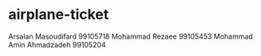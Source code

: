 # airplane-ticket
Arsalan Masoudifard 99105718
Mohammad Rezaee 99105453
Mohammad Amin Ahmadzadeh 99105204
